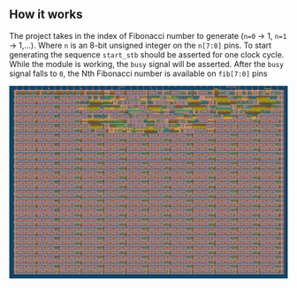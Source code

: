 <!---

This file is used to generate your project datasheet. Please fill in the information below and delete any unused
sections.

You can also include images in this folder and reference them in the markdown. Each image must be less than
512 kb in size, and the combined size of all images must be less than 1 MB.
-->



## How it works

The project takes in the index of Fibonacci number to generate (`n=0` -> 1, `n=1` -> 1,...).
Where `n` is an 8-bit unsigned integer on the `n[7:0]` pins. To start generating the sequence `start_stb` should be asserted for one clock cycle.
While the module is working, the `busy` signal will be asserted. After the `busy` signal falls to `0`, the Nth Fibonacci number is available on `fib[7:0]` pins

![gds_render](gds_render.png)
